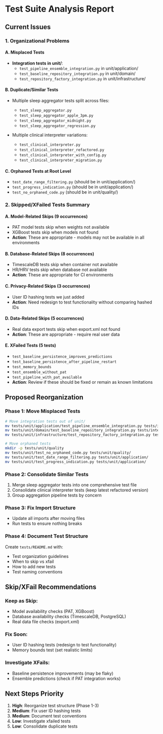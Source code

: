 # Test Suite Analysis Report

## Current Issues

### 1. Organizational Problems

#### A. Misplaced Tests
- **Integration tests in unit/**: 
  - `test_pipeline_ensemble_integration.py` in unit/application/
  - `test_baseline_repository_integration.py` in unit/domain/
  - `test_repository_factory_integration.py` in unit/infrastructure/
  
#### B. Duplicate/Similar Tests
- Multiple sleep aggregator tests split across files:
  - `test_sleep_aggregator.py`
  - `test_sleep_aggregator_apple_3pm.py`
  - `test_sleep_aggregator_midnight.py`
  - `test_sleep_aggregator_regression.py`
  
- Multiple clinical interpreter variations:
  - `test_clinical_interpreter.py`
  - `test_clinical_interpreter_refactored.py`
  - `test_clinical_interpreter_with_config.py`
  - `test_clinical_interpreter_migration.py`

#### C. Orphaned Tests at Root Level
- `test_date_range_filtering.py` (should be in unit/application/)
- `test_progress_indication.py` (should be in unit/application/)
- `test_no_orphaned_code.py` (should be in unit/quality/)

### 2. Skipped/XFailed Tests Summary

#### A. Model-Related Skips (9 occurrences)
- PAT model tests skip when weights not available
- XGBoost tests skip when models not found
- **Action**: These are appropriate - models may not be available in all environments

#### B. Database-Related Skips (8 occurrences)
- TimescaleDB tests skip when container not available
- HR/HRV tests skip when database not available
- **Action**: These are appropriate for CI environments

#### C. Privacy-Related Skips (3 occurrences)
- User ID hashing tests we just added
- **Action**: Need redesign to test functionality without comparing hashed IDs

#### D. Data-Related Skips (5 occurrences)
- Real data export tests skip when export.xml not found
- **Action**: These are appropriate - require real user data

#### E. XFailed Tests (5 tests)
- `test_baseline_persistence_improves_predictions`
- `test_baseline_persistence_after_pipeline_restart`
- `test_memory_bounds` 
- `test_ensemble_without_pat`
- `test_pipeline_with_pat_available`
- **Action**: Review if these should be fixed or remain as known limitations

## Proposed Reorganization

### Phase 1: Move Misplaced Tests
```bash
# Move integration tests out of unit/
mv tests/unit/application/test_pipeline_ensemble_integration.py tests/integration/pipeline/
mv tests/unit/domain/test_baseline_repository_integration.py tests/integration/storage/
mv tests/unit/infrastructure/test_repository_factory_integration.py tests/integration/storage/

# Move orphaned tests
mkdir -p tests/unit/quality
mv tests/unit/test_no_orphaned_code.py tests/unit/quality/
mv tests/unit/test_date_range_filtering.py tests/unit/application/
mv tests/unit/test_progress_indication.py tests/unit/application/
```

### Phase 2: Consolidate Similar Tests
1. Merge sleep aggregator tests into one comprehensive test file
2. Consolidate clinical interpreter tests (keep latest refactored version)
3. Group aggregation pipeline tests by concern

### Phase 3: Fix Import Structure
- Update all imports after moving files
- Run tests to ensure nothing breaks

### Phase 4: Document Test Structure
Create `tests/README.md` with:
- Test organization guidelines
- When to skip vs xfail
- How to add new tests
- Test naming conventions

## Skip/XFail Recommendations

### Keep as Skip:
- Model availability checks (PAT, XGBoost)
- Database availability checks (TimescaleDB, PostgreSQL)
- Real data file checks (export.xml)

### Fix Soon:
- User ID hashing tests (redesign to test functionality)
- Memory bounds test (set realistic limits)

### Investigate XFails:
- Baseline persistence improvements (may be flaky)
- Ensemble predictions (check if PAT integration works)

## Next Steps Priority

1. **High**: Reorganize test structure (Phase 1-3)
2. **Medium**: Fix user ID hashing tests
3. **Medium**: Document test conventions
4. **Low**: Investigate xfailed tests
5. **Low**: Consolidate duplicate tests